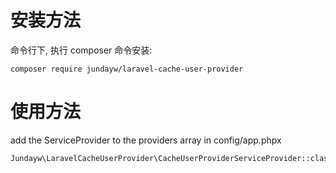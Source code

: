 # 安装方法
命令行下, 执行 composer 命令安装:
````
composer require jundayw/laravel-cache-user-provider
````

# 使用方法
add the ServiceProvider to the providers array in config/app.phpx
````
Jundayw\LaravelCacheUserProvider\CacheUserProviderServiceProvider::class,
````